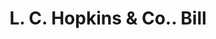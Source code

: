---
doi: 10.7916/D8WW8VT6
date_other: '1860'
date_other_textual: 1860-1869
form: printed ephemera
genre:
- Invoices
name:
- L. C. Hopkins & Co.
object_in_context_url: https://biggert.cul.columbia.edu/items/view/ave_biggert_01264
subject_hierarchical_geographic:
- Cincinnati, Ohio, United States
subject_name:
- L. C. Hopkins & Co.
title: L. C. Hopkins & Co.. Bill
sort_title: L. C. Hopkins & Co.. Bill
call_number: ave_biggert_01264
coordinates:
- 39.1,-84.51666666666667
pid: ave_biggert_01264
identifiers: ave_biggert_01264
permalink: /biggert/ave_biggert_01264/
layout: iiif-image-page
---